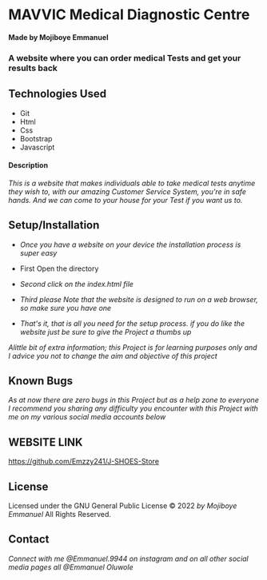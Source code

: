 # MAVVIC Medical Diagnostic Centre

#### Made by Mojiboye Emmanuel

### A website where you can order medical Tests and get your results back

## Technologies Used
* Git
* Html
* Css
* Bootstrap
* Javascript

#### Description
_This is a website that makes individuals able to take medical tests anytime they wish to, with our amazing Customer Service System, you're in safe hands. And we can come to your house for your Test if you want us to._

## Setup/Installation
* _Once you have a website on your device the installation process is super easy_

* First Open the directory
* _Second click on the index.html file_
* _Third please Note that the website is designed to run on a web browser, so make sure you have one_
* _That's it, that is all you need for the setup process. if you do like the website just be sure to give the Project a thumbs up_

_Alittle bit of extra information; this Project is for learning purposes only and I advice you not to change the aim and objective of this project_

## Known Bugs
_As at now there are zero bugs in this Project but as a help zone to everyone I recommend you sharing any difficulty you encounter with this Project with me on my various social media accounts below_

## WEBSITE LINK
https://github.com/Emzzy241/J-SHOES-Store

## License 
Licensed under the GNU General Public License 
© 2022 _by Mojiboye Emmanuel_ All Rights Reserved.

## Contact
_Connect with me @Emmanuel.9944 on instagram and on all other social media pages all @Emmanuel Oluwole_